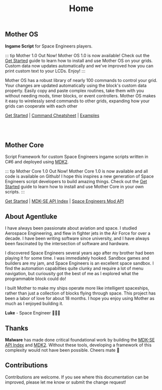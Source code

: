 ﻿---
home: true
title: Home
# heroImage: images/title.png
actions:
  - text: Mother OS
    link: /IngameScript/IngameScript.md
    type: primary

  - text: Mother Core
    link: /Framework/Readme.md
    type: secondary

features:
  - title: Intuitive Command Library
    details: Control most common block operations with a simple command line interface.
  - title: Dynamic Flight Planning
    details: Create flight plans using GPS waypoints and fly them with ease.
  - title: Secure Communication
    details: Send encrypted commands to other grids to supercharge cooperation.


footer: MIT Licensed | © 2025 Agentluke | The Empire must grow.
---

<script setup>
  import MotherOSAnimation from '../../components/MotherOSAnimation.vue';
  // import MotherOSAnimation2 from '../../components/MotherOSAnimation2.vue';
  import MotherCoreAnimation from '../../components/MotherCoreAnimation.vue';
  import MotherCoreOverview from '../../components/MotherCoreOverview.vue';
  import HomeHeroVideoSection from '../../components/HomeHeroVideoSection.vue';
  import ParticlesContainer from '../../components/ParticlesContainer.vue';
  // import ParticlesContainer2 from '../../components/ParticlesContainer2.vue';

</script>

  <HomeHeroVideoSection />

  <!-- <ParticlesContainer style="z-index: -1; top: 0; left:0; min-height: 100vh; height: 100%; position: absolute;"/> -->



 <!-- Full-width breakout
<div class="relative left-1/2 right-1/2 -mx-[50vw] w-screen bg-blue-500 text-white py-8">
  <div class="max-w-4xl mx-auto">
    <h2 class="text-xl font-semibold">Full-Width Section</h2>
    <p>
      This background stretches across the entire viewport,
      but the content inside is still aligned to the container.
    </p>
  </div>
</div> -->
 
## Mother OS

**Ingame Script** for Space Engineers players. 

::: tip Mother 1.0 Out Now!
Mother OS 1.0 is now available!  Check out the [Get Started](IngameScript/IngameScript.md) guide to learn how to install and use Mother OS on your grids. Custom data now updates automatically and we've improved how you can print custom text to your LCDs.  Enjoy!
:::

Mother OS has a robust library of nearly 100 commands to control your grid. Your changes are updated automatically using the block's custom data property. Easily copy and paste complex routines, take them with you without needing mods, timer blocks, or event controllers.  Mother OS makes it easy to wirelessly send commands to other grids, expanding how your grids can cooperate with each other

[Get Started](./IngameScript/IngameScript.md) | [Command Cheatsheet](./IngameScript/CommandCheatsheet.md) | [Examples](./IngameScript/Examples.md)

<div>
  <MotherOSAnimation />
</div>

<br>
<br>

## Mother Core

Script Framework for custom Space Engineers ingame scripts written in C#6 and deployed using [MDK2](https://github.com/malforge/mdk2/wiki).

::: tip Mother Core 1.0 Out Now!
Mother Core 1.0 is now available and all code is available on Github!  I hope this inspires a new generation of Space Engineers script developers to build amazing things.  Check out the [Get Started](./Framework/README.md) guide to learn how to install and use Mother Core in your own scripts.
:::

 [Get Started](./Framework/README.md) | [MDK-SE API Index](https://github.com/malware-dev/MDK-SE/wiki) | [Space Engineers Mod API](https://keensoftwarehouse.github.io/SpaceEngineersModAPI/api/index.html)

<MotherCoreOverview/> 


##  About Agentluke
I have always been passionate about aviation and space. I studied Aerospace Engineering, and flew in fighter jets in the Air Force for over a decade. I have been writing software since university, and I have always been fascinated by the intersection of software and hardware.

I discovered Space Engineers several years ago after my brother had been playing it for some time. I was immediately hooked. Sandbox games and builders are my jam, and Space Engineers is an excellent space sandbox. I find the automation capabilties quite clunky and require a lot of menu navigation, but curiousity got the best of me as I explored what the programmable block could do!  

I built Mother to make my ships operate more like intelligent spaceships, rather than just a collection of blocks flying through space. This project has been a labor of love for about 18 months. I hope you enjoy using Mother as much as I enjoyed building it.

**Luke** - 
Space Engineer 🚀🇨🇦



## Thanks

**Malware** has made done critical foundational work by building the [MDK-SE API Index](https://github.com/malware-dev/MDK-SE/wiki) and [MDK2](https://github.com/malforge/mdk2/wiki). Without these tools, developing a framework of this complexity would not have been possible. Cheers mate 🍻 

## Contributions
Contributions are welcome. If you see where this documentation can be improved, please let me know or submit the change request!

<!-- <section>
    <h2>Mother Core</h2>
    <strong>Framework for Space Engineers Script Developers</strong>
    <p></p>
</section> -->



 <!-- ```
 ███╗   ███╗ ██████╗ ████████╗██╗  ██╗███████╗██████╗    ██████╗ ███████╗
 ████╗ ████║██╔═══██╗╚══██╔══╝██║  ██║██╔════╝██╔══██╗  ██╔═══██╗██╔════╝
 ██╔████╔██║██║   ██║   ██║   ███████║█████╗  ██████╔╝  ██║   ██║███████╗
 ██║╚██╔╝██║██║   ██║   ██║   ██╔══██║██╔══╝  ██╔══██╗  ██║   ██║╚════██║
 ██║ ╚═╝ ██║╚██████╔╝   ██║   ██║  ██║███████╗██║  ██║  ╚██████╔╝███████║
 ╚═╝     ╚═╝ ╚═════╝    ╚═╝   ╚═╝  ╚═╝╚══════╝╚═╝  ╚═╝   ╚═════╝ ╚══════╝
 ``` -->


